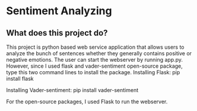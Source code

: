 # Sentiment Analyzing
## What does this project do?
This project is python based web service application that allows users to analyze the bunch of sentences whether they generally contains positive or negative emotions. The user can start the webserver by running app.py.
However, since I used flask and vader-sentiment open-source package, type this two command lines to install the package.
Installing Flask:
  pip install flask

Installing Vader-sentiment:
  pip install vader-sentiment



For the open-source packages, I used Flask to run the webserver. 
